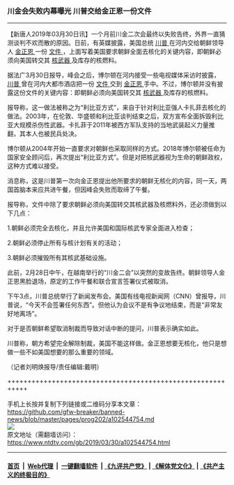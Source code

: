 ### 川金会失败内幕曝光 川普交给金正恩一份文件
------------------------

<div class="post_content" itemprop="articleBody">
 <p>
  【新唐人2019年03月30日讯】一个月前川金二次会最终以失败告终，外界一直猜测谈判不欢而散的原因。日前，有英媒披露，美国总统
  <a href="https://www.ntdtv.com/gb/川普.htm">
   川普
  </a>
  在河内交给朝鲜领导人
  <a href="https://www.ntdtv.com/gb/金正恩.htm">
   金正恩
  </a>
  一份
  <a href="https://www.ntdtv.com/gb/文件.htm">
   文件
  </a>
  ，上面写着美国要求朝鲜全面去核化的关键内容，即朝鲜必须向美国转交其
  <a href="https://www.ntdtv.com/gb/核武器.htm">
   核武器
  </a>
  及库存的核燃料。
 </p>
 <p>
  据法广3月30日报导，峰会之后，博尔顿在河内接受一些电视媒体采访时披露，
  <a href="https://www.ntdtv.com/gb/川普.htm">
   川普
  </a>
  曾在河内大都市酒店把一份
  <a href="https://www.ntdtv.com/gb/文件.htm">
   文件
  </a>
  交到
  <a href="https://www.ntdtv.com/gb/金正恩.htm">
   金正恩
  </a>
  手中。不过，博尔顿并没有披露这份文件的关键内容：即朝鲜必须向美国转交其
  <a href="https://www.ntdtv.com/gb/核武器.htm">
   核武器
  </a>
  及库存的核燃料。
 </p>
 <p>
  报导称，这一做法被称之为“利比亚方式”，来自于针对利比亚强人卡扎菲去核化的做法。2003年，在伦敦、华盛顿和利比亚谈判结束之后，双方宣布全面拆毁利比亚大规模杀伤性武器。卡扎菲于2011年被西方军队支持的当地武装起义力量推翻，其本人也被民兵处决。
 </p>
 <p>
  博尔顿从2004年开始一直要求对朝鲜也采取同样的方式。2018年博尔顿被任命为国家安全顾问后，再次提出“利比亚方式”。但是对把核武器视为生命的朝鲜政权，这种方式难以接受。
 </p>
 <p>
  消息称，这是川普第一次向金正恩提出他所要求的朝鲜无核化的内容，同一天，两国首脑本来应共进午餐，但因峰会失败而取缔了午餐。
 </p>
 <p>
  报导称，文件中除了要求朝鲜必须向美国转交其核武器及核燃料外，还必须做到以下几点：
 </p>
 <p>
  1.朝鲜必须完全去核化，并且允许美国和国际核武专家全面进入检查；
 </p>
 <p>
  2.朝鲜必须停止所有与核计划有关的活动；
 </p>
 <p>
  3.朝鲜必须摧毁所有其核武基础设施。
 </p>
 <p>
  此前，2月28日中午，在越南举行的“川金二会”以突然的变故告终。朝鲜领导人金正恩黑脸退场，原定的工作午餐和联合宣言签署仪式被取消。
 </p>
 <p>
  下午3点，川普总统举行了新闻发布会。美国有线电视新闻网（CNN）曾报导，川普说，“今天不会签署任何东西”。但他认为会议不是有争议地结束，而是“非常友好地离场”。
 </p>
 <p>
  对于是否朝鲜希望取消制裁而导致对话中断的提问，川普表示确实如此。
 </p>
 <p>
  川普称，朝方希望完全解除制裁，美国不能这样做。金正恩想要无核化，他只是想做一些不如美国想要的那么重要的领域。
 </p>
 <p>
  （记者刘明焕报导/责任编辑:戴明）
 </p>
 <div class="single_ad">
 </div>
</div>

+++++++++++++++++++++++++++++++++++++++++++++++++++++++++++<br/><br/>
手机上长按并复制下列链接或二维码分享本文章：<br/>
https://github.com/gfw-breaker/banned-news/blob/master/pages/prog202/a102544754.md <br/>
<a href='https://github.com/gfw-breaker/banned-news/blob/master/pages/prog202/a102544754.md'><img src='https://github.com/gfw-breaker/banned-news/blob/master/pages/prog202/a102544754.md.png'/></a> <br/>
原文地址（需翻墙访问）：https://www.ntdtv.com/gb/2019/03/30/a102544754.html


------------------------
#### [首页](https://github.com/gfw-breaker/banned-news/blob/master/README.md) &nbsp;|&nbsp; [Web代理](https://github.com/labour-camp/helloworld) &nbsp;|&nbsp; [一键翻墙软件](https://github.com/gfw-breaker/nogfw/blob/master/README.md) &nbsp;| [《九评共产党》](https://github.com/gfw-breaker/9ping.md/blob/master/README.md#九评之一评共产党是什么) | [《解体党文化》](https://github.com/gfw-breaker/jtdwh.md/blob/master/README.md) | [《共产主义的终极目的》](https://github.com/gfw-breaker/gczydzjmd.md/blob/master/README.md)

